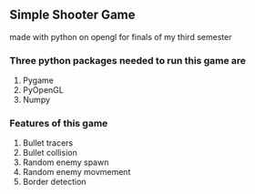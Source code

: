 ## Simple Shooter Game

made with python on opengl for finals of my third semester

### Three python packages needed to run this game are
1) Pygame
2) PyOpenGL
3) Numpy

### Features of this game
1) Bullet tracers
2) Bullet collision
3) Random enemy spawn
4) Random enemy movmement
5) Border detection
